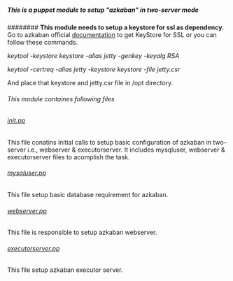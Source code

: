 ##### This is a puppet module to setup "azkaban" in two-server mode

######## **This module needs to setup a keystore for ssl as dependency.**
Go to azkaban official [documentation](http://azkaban.github.io/azkaban/docs/2.5/) to get KeyStore for SSL or you can follow these commands.

*keytool -keystore keystore -alias jetty -genkey -keyalg RSA*

*keytool -certreq -alias jetty -keystore keystore -file jetty.csr*

And place that keystore and jetty.csr file in /opt directory. 



###### This module containes following files 

###### *[init.pp](https://github.com/OpsTree/Puppet/blob/saurabh/modules/azkaban/manifests/init.pp)*

This file conatins initial calls to setup basic configuration of azkaban in two-server i.e., webserver & executorserver. It includes mysqluser, webserver & executorserver files to acomplish the task.

###### *[mysqluser.pp](https://github.com/OpsTree/Puppet/blob/saurabh/modules/azkaban/manifests/mysqluser.pp)*

This file setup basic database requirement for azkaban.

###### *[webserver.pp](https://github.com/OpsTree/Puppet/blob/saurabh/modules/azkaban/manifests/webserver.pp)*

This file is responsible to setup azkaban webserver.

###### *[executorserver.pp](https://github.com/OpsTree/Puppet/blob/saurabh/modules/azkaban/manifests/executorserver.pp)*

This file setup azkaban executor server.
